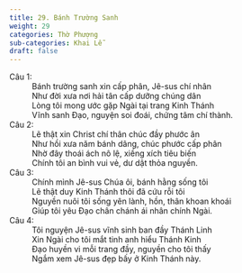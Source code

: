 ```yaml
---
title: 29. Bánh Trường Sanh
weight: 29
categories: Thờ Phượng
sub-categories: Khai Lễ
draft: false
---
```

<dl><dt>Câu 1:</dt><dd data-verse="1"> Bánh trường sanh xin cấp phân, Jê-sus chí nhân <br/>Như đời xưa nơi hải tân cấp dưỡng chúng dân <br/>Lòng tôi mong ước gặp Ngài tại trang Kinh Thánh <br/>Vĩnh sanh Đạo, nguyện soi đoái, chứng tâm chí thành. </dd><dt>Câu 2:</dt><dd data-verse="2"> Lẽ thật xin Christ chí thân chúc đầy phước ân <br/>Như hồi xưa năm bánh dâng, chúc phước cấp phân <br/>Nhờ đây thoái ách nô lệ, xiềng xích tiêu biến <br/>Chính tôi an bình vui vẻ, dư dật thỏa nguyền. </dd><dt>Câu 3:</dt><dd data-verse="3">Chính mình Jê-sus Chúa ôi, bánh hằng sống tôi <br/>Lẽ thật duy Kinh Thánh thôi đã cứu rỗi tôi <br/>Nguyền nuôi tôi sống yên lành, hồn, thân khoan khoái <br/>Giúp tôi yêu Đạo chân chánh ái nhân chính Ngài. </dd><dt>Câu 4:</dt><dd data-verse="4">Tôi nguyện Jê-sus vĩnh sinh ban đầy Thánh Linh <br/>Xin Ngài cho tôi mắt tinh anh hiểu Thánh Kinh <br/>Đạo huyền vi mỗi trang đầy, nguyền cho tôi thấy <br/>Ngắm xem Jê-sus đẹp bấy ở Kinh Thánh này. </dd></dl>